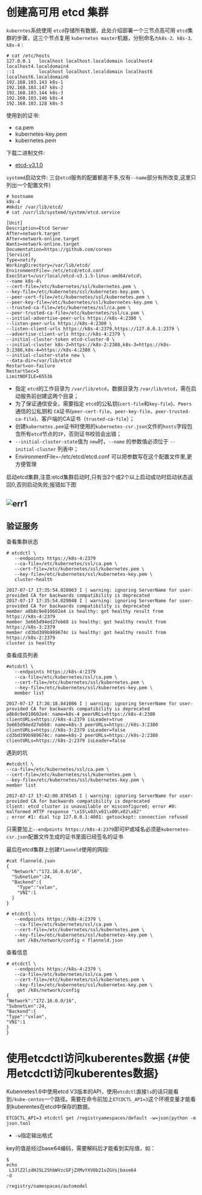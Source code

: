 # 创建高可用 etcd 集群

`kuberntes`系统使用 `etcd`存储所有数据，此处介绍部署一个三节点高可用 `etcd`集群的步骤，这三个节点复用 `kubernetes master`机器，分别命名`为k8s-2、k8s-3、k8s-4：`

```
# cat /etc/hosts
127.0.0.1   localhost localhost.localdomain localhost4 localhost4.localdomain4
::1         localhost localhost.localdomain localhost6 localhost6.localdomain6
192.168.103.143 k8s-1
192.168.103.147 k8s-2
192.168.103.144 k8s-3
192.168.103.146 k8s-4
192.168.103.128 k8s-5
```

使用到的证书:

* ca.pem
* kubernetes-key.pem
* kubernetes.pem

下载二进制文件:

* [etcd-v3.1.0](https://github.com/coreos/etcd/releases/download/v3.1.0/etcd-v3.1.0-linux-amd64.tar.gz)

`systemd`启动文件: 三台`etcd`服务的配置都差不多,仅有`--name`部分有所改变,这里只列出一个配置文件\)

```
# hostname
k8s-4
#mkdir /var/lib/etcd/
# cat /usr/lib/systemd/system/etcd.service
```

```
[Unit]
Description=Etcd Server
After=network.target
After=network-online.target
Wants=network-online.target
Documentation=https://github.com/coreos
[Service]
Type=notify
WorkingDirectory=/var/lib/etcd/
EnvironmentFile=-/etc/etcd/etcd.conf
ExecStart=/usr/local/etcd-v3.1.5-linux-amd64/etcd\
--name k8s-4\
--cert-file=/etc/kubernetes/ssl/kubernetes.pem \
--key-file=/etc/kubernetes/ssl/kubernetes-key.pem \
--peer-cert-file=/etc/kubernetes/ssl/kubernetes.pem \
--peer-key-file=/etc/kubernetes/ssl/kubernetes-key.pem \
--trusted-ca-file=/etc/kubernetes/ssl/ca.pem \
--peer-trusted-ca-file=/etc/kubernetes/ssl/ca.pem \
--initial-advertise-peer-urls https://k8s-4:2380 \
--listen-peer-urls https://k8s-4:2380 \
--listen-client-urls https://k8s-4:2379,https://127.0.0.1:2379 \
--advertise-client-urls https://k8s-4:2379 \
--initial-cluster-token etcd-cluster-0 \
--initial-cluster k8s-2=https://k8s-2:2380,k8s-3=https://k8s-3:2380,k8s-4=https://k8s-4:2380 \
--initial-cluster-state new \
--data-dir=/var/lib/etcd
Restart=on-failure
RestartSec=5
LimitNOFILE=65536
```

* 指定 `etcd`的工作目录为 `/var/lib/etcd`，数据目录为 `/var/lib/etcd`，需在启动服务前创建这两个目录；
* 为了保证通信安全，需要指定 `etcd`的公私钥\(`cert-file`和`key-file`\)、`Peers`通信的公私钥和 `CA`证书\(`peer-cert-file`、`peer-key-file`、`peer-trusted-ca-file`\)、客户端的CA证书（`trusted-ca-file`）；
* 创建`kubernetes.pem`证书时使用的`kubernetes-csr.json`文件的`hosts`字段包含所有`etcd`节点的`IP`，否则证书校验会出错；
* `--initial-cluster-state`值为 `new`时，`--name` 的参数值必须位于 `--initial-cluster` 列表中；
* EnvironmentFile=-/etc/etcd/etcd.conf  可以把参数写在这个配置文件里,更方便管理

启动etcd集群,注意:etcd集群启动时,只有当2个或2个以上启动成功时启动状态返回0,否则启动失败;报错如下图

## ![](https://github.com/w564791/Kubernetes-Cluster/raw/master/pic/err1.png "err1")

## 验证服务

查看集群状态

```
# etcdctl \
   --endpoints https://k8s-4:2379
   --ca-file=/etc/kubernetes/ssl/ca.pem \
   --cert-file=/etc/kubernetes/ssl/kubernetes.pem \
   --key-file=/etc/kubernetes/ssl/kubernetes-key.pem \
   cluster-health
```

```
2017-07-17 17:35:54.028063 I | warning: ignoring ServerName for user-provided CA for backwards compatibility is deprecated
2017-07-17 17:35:54.029048 I | warning: ignoring ServerName for user-provided CA for backwards compatibility is deprecated
member a8b8c9e010602e4 is healthy: got healthy result from https://k8s-4:2379
member 3e665d94ed27eb68 is healthy: got healthy result from https://k8s-3:2379
member cd3bd399b989674c is healthy: got healthy result from https://k8s-2:2379
cluster is healthy
```

查看成员列表

```
#etcdctl \
   --endpoints https://k8s-4:2379
   --ca-file=/etc/kubernetes/ssl/ca.pem \
   --cert-file=/etc/kubernetes/ssl/kubernetes.pem \
   --key-file=/etc/kubernetes/ssl/kubernetes-key.pem \
   member list
```

```
2017-07-17 17:36:18.841086 I | warning: ignoring ServerName for user-provided CA for backwards compatibility is deprecated
a8b8c9e010602e4: name=k8s-4 peerURLs=https://k8s-4:2380 clientURLs=https://k8s-4:2379 isLeader=true
3e665d94ed27eb68: name=k8s-3 peerURLs=https://k8s-3:2380 clientURLs=https://k8s-3:2379 isLeader=false
cd3bd399b989674c: name=k8s-2 peerURLs=https://k8s-2:2380 clientURLs=https://k8s-2:2379 isLeader=false
```

遇到的坑

```
#etcdctl \
--ca-file=/etc/kubernetes/ssl/ca.pem \
--cert-file=/etc/kubernetes/ssl/kubernetes.pem \
--key-file=/etc/kubernetes/ssl/kubernetes-key.pem \
member list
```

```
2017-07-17 17:42:00.878545 I | warning: ignoring ServerName for user-provided CA for backwards compatibility is deprecated
client: etcd cluster is unavailable or misconfigured; error #0: malformed HTTP response "\x15\x03\x01\x00\x02\x02"
; error #1: dial tcp 127.0.0.1:4001: getsockopt: connection refused
```

只需要加上`--endpoints https://k8s-4:2379`即可IP或域名必须是`kubernetes-csr.json`配置文件生成的证书里面已经签名的证书

最后在etcd集群上创建`flanneld`使用的网段:

```
#cat flanneld.json
{
  "Network":"172.16.0.0/16",
  "SubnetLen":24,
  "Backend":{
    "Type":"vxlan",
    "VNI":1
  }
}

# etcdctl \
   --endpoints https://k8s-4:2379 \
   --ca-file=/etc/kubernetes/ssl/ca.pem \
   --cert-file=/etc/kubernetes/ssl/kubernetes.pem \
   --key-file=/etc/kubernetes/ssl/kubernetes-key.pem \
    set /k8s/network/config < flanneld.json
```

查看信息

```
# etcdctl \
   --endpoints https://k8s-4:2379 \
   --ca-file=/etc/kubernetes/ssl/ca.pem \
   --cert-file=/etc/kubernetes/ssl/kubernetes.pem \
   --key-file=/etc/kubernetes/ssl/kubernetes-key.pem \
    get /k8s/network/config
{
"Network":"172.16.0.0/16",
"SubnetLen":24,
"Backend":{
"Type":"vxlan",
"VNI":1
}
}
```

# 使用etcdctl访问kuberentes数据 {#使用etcdctl访问kuberentes数据}

Kubenretes1.6中使用etcd V3版本的API，使用`etcdctl`直接`ls`的话只能看到`/kube-centos`一个路径。需要在命令前加上`ETCDCTL_API=3`这个环境变量才能看到kuberentes在etcd中保存的数据。

```
ETCDCTL_API=3 etcdctl get /registryamespaces/default -w=json|python -m json.tool
```

* `-w`指定输出格式

key的值是经过base64编码，需要解码后才能看到实际值，如：

```
$ 
echo
 L3JlZ2lzdHJ5L25hbWVzcGFjZXMvYXV0b21vZGVs|base64 
-d

/registry/namespaces/automodel
```



